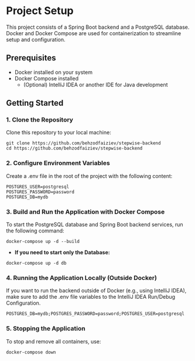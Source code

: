 # Project Setup

This project consists of a Spring Boot backend and a PostgreSQL database. Docker and Docker Compose
are used for containerization to streamline setup and configuration.

## Prerequisites

- Docker installed on your system
- Docker Compose installed
    - (Optional) IntelliJ IDEA or another IDE for Java development

## Getting Started

### 1. Clone the Repository

Clone this repository to your local machine:

```shell
git clone https://github.com/behzodfaiziev/stepwise-backend
cd https://github.com/behzodfaiziev/stepwise-backend
```

### 2. Configure Environment Variables

Create a .env file in the root of the project with the following content:

```shell
POSTGRES_USER=postgresql
POSTGRES_PASSWORD=password
POSTGRES_DB=mydb
```

### 3. Build and Run the Application with Docker Compose

To start the PostgreSQL database and Spring Boot backend services, run the following command:

```shell
docker-compose up -d --build
```

- **If you need to start only the Database:**

```shell
docker-compose up -d db
```

### 4. Running the Application Locally (Outside Docker)

If you want to run the backend outside of Docker (e.g., using IntelliJ IDEA), make sure to add the
.env file variables to the IntelliJ IDEA Run/Debug Configuration.

```shell
POSTGRES_DB=mydb;POSTGRES_PASSWORD=password;POSTGRES_USER=postgresql
```

### 5. Stopping the Application

To stop and remove all containers, use:

```shell
docker-compose down
```